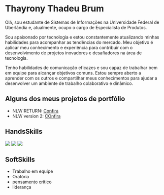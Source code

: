 
# Thayrony Thadeu Brum

Olá, sou estudante de Sistemas de Informações na Universidade Federal de Uberlândia e, atualmente, ocupo o cargo de Especialista de Produtos.

Sou apaixonado por tecnologia e estou constantemente atualizando minhas habilidades para acompanhar as tendências do mercado. Meu objetivo é aplicar meu conhecimento e experiência para contribuir com o desenvolvimento de projetos inovadores e desafiadores na área de tecnologia.

Tenho habilidades de comunicação eficazes e sou capaz de trabalhar bem em equipe para alcançar objetivos comuns. Estou sempre aberto a aprender com os outros e compartilhar meus conhecimentos para ajudar a desenvolver um ambiente de trabalho colaborativo e dinâmico.

## Alguns dos meus projetos de portfólio

* NLW RETURN: [Confira](https://github.com/tbrum21/Filmes-com-mozao)
* NLW version 2: [COnfira](https://github.com/tbrum21/Filmes-com-mozao)

## HandsSkills

![](https://img.icons8.com/?size=50&id=55251&format=png&color=000000)
![](https://img.icons8.com/?size=50&id=40670&format=png&color=000000)
![](https://img.icons8.com/?size=50&id=zfHRZ6i1Wg0U&format=png&color=000000)

## SoftSkills
* Trabalho em equipe
* Oratória
* pensamento crítico
* liderança


